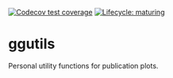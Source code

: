 <!-- badges: start -->
[![Codecov test coverage](https://codecov.io/gh/hamishgibbs/ggutils/branch/master/graph/badge.svg)](https://codecov.io/gh/hamishgibbs/ggutils?branch=master)
[![Lifecycle: maturing](https://img.shields.io/badge/lifecycle-maturing-blue.svg)](https://github.com/hamishgibbs/fbutils_py)
<!-- badges: end -->

# ggutils

Personal utility functions for publication plots.
